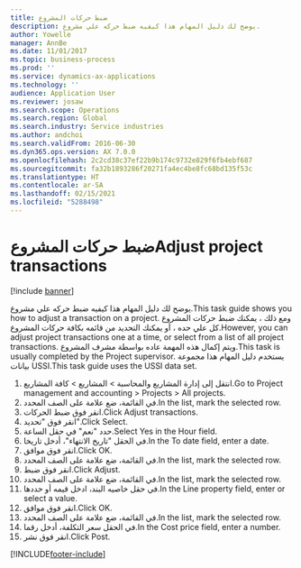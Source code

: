 ```yaml
---
title: ضبط حركات المشروع
description: يوضح لك دليل المهام هذا كيفيه ضبط حركه علي مشروع.
author: Yowelle
manager: AnnBe
ms.date: 11/01/2017
ms.topic: business-process
ms.prod: ''
ms.service: dynamics-ax-applications
ms.technology: ''
audience: Application User
ms.reviewer: josaw
ms.search.scope: Operations
ms.search.region: Global
ms.search.industry: Service industries
ms.author: andchoi
ms.search.validFrom: 2016-06-30
ms.dyn365.ops.version: AX 7.0.0
ms.openlocfilehash: 2c2cd38c37ef22b9b174c9732e829f6fb4ebf687
ms.sourcegitcommit: fa32b1893286f20271fa4ec4be8fc68bd135f53c
ms.translationtype: HT
ms.contentlocale: ar-SA
ms.lasthandoff: 02/15/2021
ms.locfileid: "5288498"
---
```

# <a name="adjust-project-transactions"></a><span data-ttu-id="9da30-103">ضبط حركات المشروع</span><span class="sxs-lookup"><span data-stu-id="9da30-103">Adjust project transactions</span></span>

[!include [banner](../../includes/banner.md)]

<span data-ttu-id="9da30-104">يوضح لك دليل المهام هذا كيفيه ضبط حركه علي مشروع.</span><span class="sxs-lookup"><span data-stu-id="9da30-104">This task guide shows you how to adjust a transaction on a project.</span></span> <span data-ttu-id="9da30-105">ومع ذلك ، يمكنك ضبط حركات المشروع كل علي حده ، أو يمكنك التحديد من قائمه بكافة حركات المشروع.</span><span class="sxs-lookup"><span data-stu-id="9da30-105">However, you can adjust project transactions one at a time, or select from a list of all project transactions.</span></span> <span data-ttu-id="9da30-106">ويتم إكمال هذه المهمة عاده بواسطة مشرف المشروع.</span><span class="sxs-lookup"><span data-stu-id="9da30-106">This task is usually completed by the Project supervisor.</span></span> <span data-ttu-id="9da30-107">يستخدم دليل المهام هذا مجموعة بيانات USSI.</span><span class="sxs-lookup"><span data-stu-id="9da30-107">This task guide uses the USSI data set.</span></span>

1. <span data-ttu-id="9da30-108">انتقل إلى إدارة المشاريع والمحاسبة > المشاريع > كافة المشاريع.</span><span class="sxs-lookup"><span data-stu-id="9da30-108">Go to Project management and accounting > Projects > All projects.</span></span> 
2. <span data-ttu-id="9da30-109">في القائمة، ضع علامة على الصف المحدد.</span><span class="sxs-lookup"><span data-stu-id="9da30-109">In the list, mark the selected row.</span></span> 
3. <span data-ttu-id="9da30-110">انقر فوق ضبط الحركات.</span><span class="sxs-lookup"><span data-stu-id="9da30-110">Click Adjust transactions.</span></span> 
4. <span data-ttu-id="9da30-111">انقر فوق "تحديد".</span><span class="sxs-lookup"><span data-stu-id="9da30-111">Click Select.</span></span> 
5. <span data-ttu-id="9da30-112">حدد "نعم" في حقل الساعة.</span><span class="sxs-lookup"><span data-stu-id="9da30-112">Select Yes in the Hour field.</span></span> 
6. <span data-ttu-id="9da30-113">في الحقل "تاريخ الانتهاء"، أدخل تاريخا.</span><span class="sxs-lookup"><span data-stu-id="9da30-113">In the To date field, enter a date.</span></span> 
7. <span data-ttu-id="9da30-114">انقر فوق موافق.</span><span class="sxs-lookup"><span data-stu-id="9da30-114">Click OK.</span></span> 
8. <span data-ttu-id="9da30-115">في القائمة، ضع علامة على الصف المحدد.</span><span class="sxs-lookup"><span data-stu-id="9da30-115">In the list, mark the selected row.</span></span> 
9. <span data-ttu-id="9da30-116">انقر فوق ضبط.</span><span class="sxs-lookup"><span data-stu-id="9da30-116">Click Adjust.</span></span> 
10. <span data-ttu-id="9da30-117">في القائمة، ضع علامة على الصف المحدد.</span><span class="sxs-lookup"><span data-stu-id="9da30-117">In the list, mark the selected row.</span></span> 
11. <span data-ttu-id="9da30-118">في حقل خاصيه البند، ادخل قيمه أو حددها.</span><span class="sxs-lookup"><span data-stu-id="9da30-118">In the Line property field, enter or select a value.</span></span> 
12. <span data-ttu-id="9da30-119">انقر فوق موافق.</span><span class="sxs-lookup"><span data-stu-id="9da30-119">Click OK.</span></span> 
13. <span data-ttu-id="9da30-120">في القائمة، ضع علامة على الصف المحدد.</span><span class="sxs-lookup"><span data-stu-id="9da30-120">In the list, mark the selected row.</span></span> 
14. <span data-ttu-id="9da30-121">في الحقل سعر التكلفة، أدخل رقما.</span><span class="sxs-lookup"><span data-stu-id="9da30-121">In the Cost price field, enter a number.</span></span> 
15. <span data-ttu-id="9da30-122">انقر فوق نشر.</span><span class="sxs-lookup"><span data-stu-id="9da30-122">Click Post.</span></span> 


[!INCLUDE[footer-include](../../includes/footer-banner.md)]